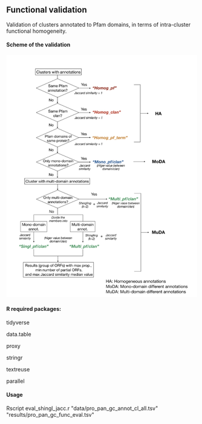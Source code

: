 ## Functional validation

Validation of clusters annotated to Pfam domains, in terms of intra-cluster functional homogeneity.

#### Scheme of the validation

<img src="https://github.com/ChiaraVanni/functional_validation/blob/master/img/jacc_pipeline.jpeg" width=700>

#### R required packages:

tidyverse

data.table

proxy

stringr

textreuse

parallel

#### Usage

Rscript eval_shingl_jacc.r "data/pro_pan_gc_annot_cl_all.tsv" "results/pro_pan_gc_func_eval.tsv"
